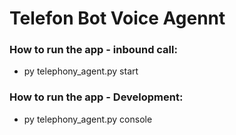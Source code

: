 # Telefon Bot Voice Agennt 


### How to run the app - inbound call: 

- py telephony_agent.py start


### How to run the app - Development: 

- py telephony_agent.py console